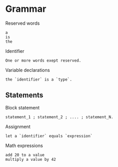﻿Grammar
=======

Reserved words
```
a
is
the
```

Identifier
```
One or more words exept reserved.
```

Variable declarations
```
the `identifier` is a `type`.
```

## Statements

Block statement
```
statement_1 ; statement_2 ; .... ; statement_N.
```

Assignment
```
let a `identifier` equals `expression`
```

Math expressions
```
add 20 to a value
multiply a value by 42

```
